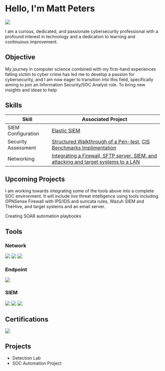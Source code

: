 # Hello, I'm Matt Peters
<a href="https://www.linkedin.com/in/matthew-peters1999/"><img src="https://img.shields.io/badge/-LinkedIn-0072b1?&style=for-the-badge&logo=linkedin&logoColor=white" /></a>

I am a curious, dedicated, and passionate cybersecurity professional with a profound interest in technology and a dedication to learning and continuious improvement.

## Objective

My journey in computer science combined with my first-hand experiences falling victim to cyber crime has led me to develop a passion for cybersecurity, and I am now eager to transition into this field, specifically aiming to join an Information Security/SOC Analyst role. To bring new insights and ideas to help 
 
## Skills

| Skill                                         | Associated Project         |
|-----------------------------------------------|----------------------------|
| SIEM Configuration  | <a href="https://www.edocr.com/v/ykmzpoxl/matthew051299/elastic-siem-config-pdf">Elastic SIEM</a>|
| Security Assessment | <a href="https://docs.google.com/document/d/1kcfDKnn-CmNZ-8nLoYJkjjrElaBjj-0L4HNVKHQkwDM/edit?usp=sharing">Structured Walkthrough of a Pen-test</a>,  <a href="https://docs.google.com/spreadsheets/d/17FLMbzqu3bSwYaNgTxTBgMf7EIxxo-e-JitS5_d5kY4/edit?usp=sharing">CIS Benchmarks Implimentation</a>||
| Networking          | <a href="https://docs.google.com/document/d/1QAN32e-jjjARZ8vbJ8yRFW0wT_zjCwUWPRO_jVrHyic/edit?usp=sharing">Integrating a Firewall, SFTP server, SIEM, and attacking and target systems to a LAN</a>|
                     
## Upcoming Projects
I am working towards integrating some of the tools above into a complete SOC environment. It will include live threat intelligence using tools including OPNSense Firewall with IPS/IDS and suricata rules, Wazuh SIEM and TheHive, and target systems and an email server.

Creating SOAR automation playbooks

## Tools


### Network
<div>
    <img src="https://img.shields.io/badge/-Wireshark-1679A7?&style=for-the-badge&logo=Wireshark&logoColor=white" />
    <img src="https://img.shields.io/badge/-Suricata-EF3B2D?&style=for-the-badge&logo=Suricata&logoColor=white" />
    <img src="https://img.shields.io/badge/-<null>-777BB4?&style=for-the-badge&logo=Zeek&logoColor=white" />
</div>

### Endpoint
<div>
    <img src="https://img.shields.io/badge/-Microsoft_Defender_for_Endpoint-00A4EF?&style=for-the-badge&logo=Microsoft&logoColor=white" />
</div>

### SIEM
<div>
    <img src="https://img.shields.io/badge/-Microsoft_Sentinel-0078D4?&style=for-the-badge&logo=Microsoft&logoColor=white" />
    <img src="https://img.shields.io/badge/-Splunk-000000?&style=for-the-badge&logo=Splunk&logoColor=white" />
    <img src="https://img.shields.io/badge/-Elastic-005571?&style=for-the-badge&logo=Elastic&logoColor=white" />
    
</div>

## Certifications
<div>
<img src="https://img.shields.io/badge/-Security%2B-FF0000?&style=for-the-badge&logo=CompTIA&logoColor=white" />
</div>

## Projects
- Detection Lab
- SOC Automation Project
